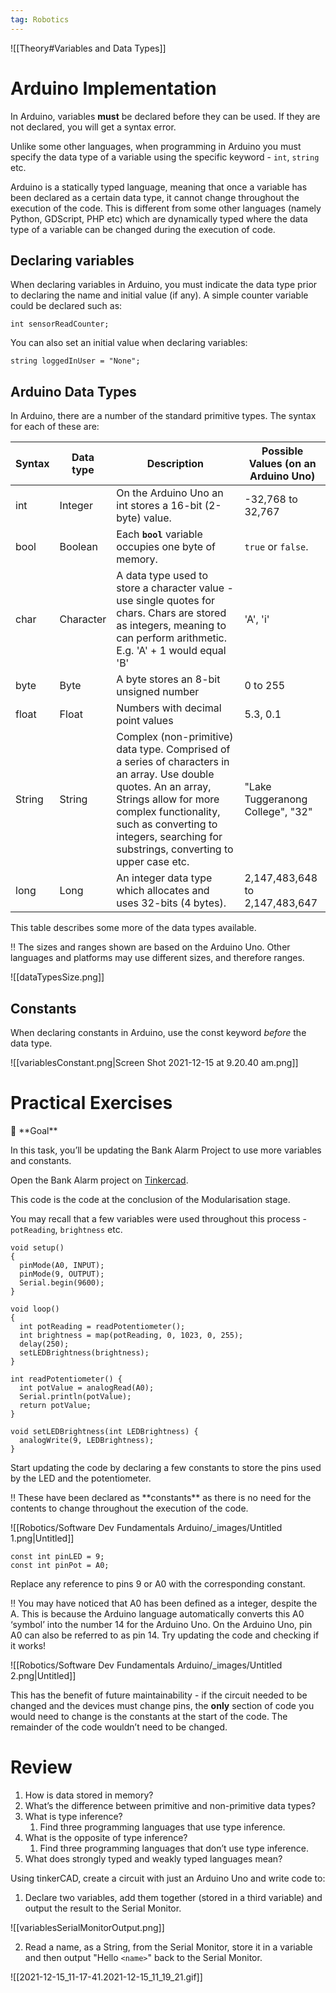 ```yaml
---
tag: Robotics
---
```


![[Theory#Variables and Data Types]]

# Arduino Implementation

In Arduino, variables **must** be declared before they can be used. If they are not declared, you will get a syntax error.

Unlike some other languages, when programming in Arduino you must specify the data type of a variable using the specific keyword - `int`, `string` etc.

Arduino is a statically typed language, meaning that once a variable has been declared as a certain data type, it cannot change throughout the execution of the code. This is different from some other languages (namely Python, GDScript, PHP etc) which are dynamically typed where the data type of a variable can be changed during the execution of code.

## Declaring variables

When declaring variables in Arduino, you must indicate the data type prior to declaring the name and initial value (if any). A simple counter variable could be declared such as:

```arduino
int sensorReadCounter;
```

You can also set an initial value when declaring variables:

```arduino
string loggedInUser = "None";
```

## Arduino Data Types

In Arduino, there are a number of the standard primitive types. The syntax for each of these are:

| Syntax | Data type | Description | Possible Values (on an Arduino Uno) |
| --- | --- | --- | --- |
| int | Integer | On the Arduino Uno an int stores a 16-bit (2-byte) value. | -32,768 to 32,767 |
| bool | Boolean | Each **`bool`** variable occupies one byte of memory. | `true` or `false`.  |
| char | Character | A data type used to store a character value - use single quotes for chars. Chars are stored as integers, meaning to can perform arithmetic. E.g. 'A' + 1 would equal 'B' | 'A', 'i' |
| byte | Byte | A byte stores an 8-bit unsigned number | 0 to 255 |
| float | Float | Numbers with decimal point values | 5.3, 0.1 |
| String | String | Complex (non-primitive) data type. Comprised of a series of characters in an array. Use double quotes. An an array, Strings allow for more complex functionality, such as converting to integers, searching for substrings, converting to upper case etc. | "Lake Tuggeranong College", "32" |
| long | Long | An integer data type which allocates and uses 32-bits (4 bytes). | 2,147,483,648 to 2,147,483,647 |

This table describes some more of the data types available. 

<aside>
‼️ The sizes and ranges shown are based on the Arduino Uno. Other languages and platforms may use different sizes, and therefore ranges.

</aside>

![[dataTypesSize.png]]

## Constants

When declaring constants in Arduino, use the const keyword *before* the data type.

![[variablesConstant.png|Screen Shot 2021-12-15 at 9.20.40 am.png]]

# Practical Exercises

<aside>
🏁 **Goal**

In this task, you’ll be updating the Bank Alarm Project to use more variables and constants.

</aside>

Open the Bank Alarm project on [Tinkercad](https://www.tinkercad.com/). 

This code is the code at the conclusion of the Modularisation stage.

You may recall that a few variables were used throughout this process - `potReading`, `brightness` etc.

```arduino
void setup()
{
  pinMode(A0, INPUT);
  pinMode(9, OUTPUT);
  Serial.begin(9600);
}

void loop()
{
  int potReading = readPotentiometer();
  int brightness = map(potReading, 0, 1023, 0, 255);
  delay(250);
  setLEDBrightness(brightness);
}

int readPotentiometer() {
  int potValue = analogRead(A0);
  Serial.println(potValue);
  return potValue;
}

void setLEDBrightness(int LEDBrightness) {
  analogWrite(9, LEDBrightness);
}
```

Start updating the code by declaring a few constants to store the pins used by the LED and the potentiometer.

<aside>
‼️ These have been declared as **constants** as there is no need for the contents to change throughout the execution of the code.

</aside>

![[Robotics/Software Dev Fundamentals Arduino/_images/Untitled 1.png|Untitled]]

```arduino
const int pinLED = 9;
const int pinPot = A0;
```

Replace any reference to pins 9 or A0 with the corresponding constant.

<aside>
‼️ You may have noticed that A0 has been defined as a integer, despite the A. This is because the Arduino language automatically converts this A0 ‘symbol’ into the number 14 for the Arduino Uno. 
On the Arduino Uno, pin A0 can also be referred to as pin 14. Try updating the code and checking if it works!

</aside>

![[Robotics/Software Dev Fundamentals Arduino/_images/Untitled 2.png|Untitled]]

This has the benefit of future maintainability - if the circuit needed to be changed and the devices must change pins, the **only** section of code you would need to change is the constants at the start of the code. The remainder of the code wouldn’t need to be changed.

# Review

1. How is data stored in memory?
2. What’s the difference between primitive and non-primitive data types?
3. What is type inference?
	1. Find three programming languages that use type inference.
4. What is the opposite of type inference?
	1. Find three programming languages that don’t use type inference.
5. What does strongly typed and weakly typed languages mean?

Using tinkerCAD, create a circuit with just an Arduino Uno and write code to:

1. Declare two variables, add them together (stored in a third variable) and output the result to the Serial Monitor.

![[variablesSerialMonitorOutput.png]]

2. Read a name, as a String, from the Serial Monitor, store it in a variable and then output "Hello `<name>`" back to the Serial Monitor.

![[2021-12-15_11-17-41.2021-12-15_11_19_21.gif]]